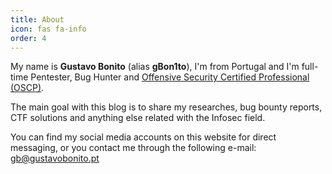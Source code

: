 ```yaml
---
title: About
icon: fas fa-info
order: 4
---
```


My name is **Gustavo Bonito** (alias **gBon1to**), I'm from Portugal and I'm full-time Pentester, Bug Hunter and [Offensive Security Certified Professional (OSCP)](https://www.youracclaim.com/badges/058f7d67-06a4-4496-a30f-afc154db954c).

The main goal with this blog is to share my researches, bug bounty reports, CTF solutions and anything else related with the Infosec field.

You can find my social media accounts on this website for direct messaging, or you contact me through the following e-mail: [gb@gustavobonito.pt](mailto:gb@gustavobonito.pt)
